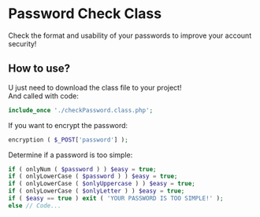 # Password Check Class
Check the format and usability of your passwords to improve your account security!

## How to use?

U just need to download the class file to your project!  
And called with code:
```PHP
include_once './checkPassword.class.php';
```  
  
If you want to encrypt the password:  
```PHP
encryption ( $_POST['password'] );
```  
  
Determine if a password is too simple:  
```PHP
if ( onlyNum ( $password ) ) $easy = true;
if ( onlyLowerCase ( $password ) ) $easy = true;
if ( onlyLowerCase ( $onlyUppercase ) ) $easy = true;
if ( onlyLowerCase ( $onlyLetter ) ) $easy = true;
if ( $easy == true ) exit ( 'YOUR PASSWORD IS TOO SIMPLE!' );
else // Code...
```
